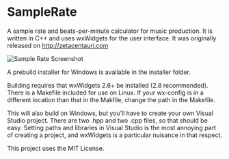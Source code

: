 SampleRate
==========

A sample rate and beats-per-minute calculator for music production.  It is written in C++
and uses wxWidgets for the user interface. It was originally released on http://zetacentauri.com

![Sample Rate Screenshot](https://github.com/Xangis/SampleRate/blob/master/images/SampleRateAndBPMCalculator1.png)

A prebuild installer for Windows is available in the installer folder.

Building requires that wxWidgets 2.6+ be installed (2.8 recommended).  There is a Makefile
included for use on Linux.  If your wx-config is in a different location than that in the
Makfile, change the path in the Makefile.

This will also build on Windows, but you'll have to create your own Visual Studio project.
There are two .hpp and two .cpp files, so that should be easy. Setting paths and libraries
in Visual Studio is the most annoying part of creating a project, and wxWidgets is a
particular nuisance in that respect.

This project uses the MIT License.
